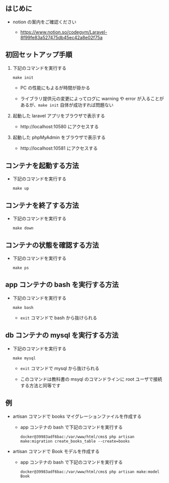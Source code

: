 ## はじめに

- notion の案内をご確認ください

  - https://www.notion.so/codegym/Laravel-8f99fe83a527475db45ec42a8e02f75a

## 初回セットアップ手順

1. 下記のコマンドを実行する

   ```
   make init
   ```

   - PC の性能にもよるが時間が掛かる

   - ライブラリ提供元の変更によってログに warning や error が入ることがあるが、`make init` 自体が成功すれば問題ない

1. 起動した laravel アプリをブラウザで表示する

   - http://localhost:10580 にアクセスする

1. 起動した phpMyAdmin をブラウザで表示する

   - http://localhost:10581 にアクセスする

## コンテナを起動する方法

- 下記のコマンドを実行する

  ```
  make up
  ```

## コンテナを終了する方法

- 下記のコマンドを実行する

  ```
  make down
  ```

## コンテナの状態を確認する方法

- 下記のコマンドを実行する

  ```
  make ps
  ```

## app コンテナの bash を実行する方法

- 下記のコマンドを実行する

  ```
  make bash
  ```

  - `exit` コマンドで bash から抜けられる

## db コンテナの mysql を実行する方法

- 下記のコマンドを実行する

  ```
  make mysql
  ```

  - `exit` コマンドで mysql から抜けられる

  - このコマンドは教科書の msyql のコマンドラインに root ユーザで接続する方法と同等です

## 例

- artisan コマンドで books マイグレーションファイルを作成する

  - app コンテナの bash で下記のコマンドを実行する

    ```
    docker@39983adf6bac:/var/www/html/cms$ php artisan make:migration create_books_table --create=books
    ```

- artisan コマンドで Book モデルを作成する

  - app コンテナの bash で下記のコマンドを実行する

    ```
    docker@39983adf6bac:/var/www/html/cms$ php artisan make:model Book
    ```
